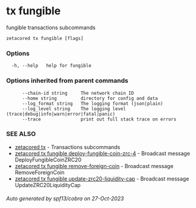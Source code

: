 # tx fungible

fungible transactions subcommands

```
zetacored tx fungible [flags]
```

### Options

```
  -h, --help   help for fungible
```

### Options inherited from parent commands

```
      --chain-id string     The network chain ID
      --home string         directory for config and data 
      --log_format string   The logging format (json|plain) 
      --log_level string    The logging level (trace|debug|info|warn|error|fatal|panic) 
      --trace               print out full stack trace on errors
```

### SEE ALSO

* [zetacored tx](zetacored_tx.md)	 - Transactions subcommands
* [zetacored tx fungible deploy-fungible-coin-zrc-4](zetacored_tx_fungible_deploy-fungible-coin-zrc-4.md)	 - Broadcast message DeployFungibleCoinZRC20
* [zetacored tx fungible remove-foreign-coin](zetacored_tx_fungible_remove-foreign-coin.md)	 - Broadcast message RemoveForeignCoin
* [zetacored tx fungible update-zrc20-liquidity-cap](zetacored_tx_fungible_update-zrc20-liquidity-cap.md)	 - Broadcast message UpdateZRC20LiquidityCap

###### Auto generated by spf13/cobra on 27-Oct-2023
